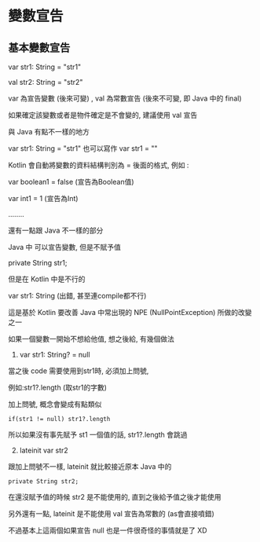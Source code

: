 

變數宣告
=======
基本變數宣告
----------

var str1: String = "str1"

val str2: String = "str2"

var 為宣告變數 (後來可變) , val 為常數宣告 (後來不可變, 即 Java 中的 final)

如果確定該變數或者是物件確定是不會變的, 建議使用 val 宣告

與 Java 有點不一樣的地方

var str1: String = "str1" 也可以寫作 var str1 = ""

Kotlin 會自動將變數的資料結構判別為 = 後面的格式, 例如 :

var boolean1 = false (宣告為Boolean值)

var int1 = 1 (宣告為Int)

........

還有一點跟 Java 不一樣的部分

Java 中 可以宣告變數, 但是不賦予值

private String str1;

但是在 Kotlin 中是不行的

var str1: String     (出錯, 甚至連compile都不行)

這是基於 Kotlin 要改善 Java 中常出現的 NPE (NullPointException) 所做的改變之一

如果一個變數一開始不想給他值, 想之後給, 有幾個做法

1. var str1: String? = null

當之後 code 需要使用到str1時, 必須加上問號, 

例如:str1?.length (取str1的字數)

加上問號, 概念會變成有點類似 
```
if(str1 != null) str1?.length
```
所以如果沒有事先賦予 st1 一個值的話, str1?.length 會跳過

2. lateinit var str2

跟加上問號不一樣, lateinit 就比較接近原本 Java 中的 
```
private String str2;
```
在還沒賦予值的時候 str2 是不能使用的, 直到之後給予值之後才能使用

另外還有一點, lateinit 是不能使用 val 宣告為常數的 (as會直接噴錯)

不過基本上這兩個如果宣告 null 也是一件很奇怪的事情就是了 XD



